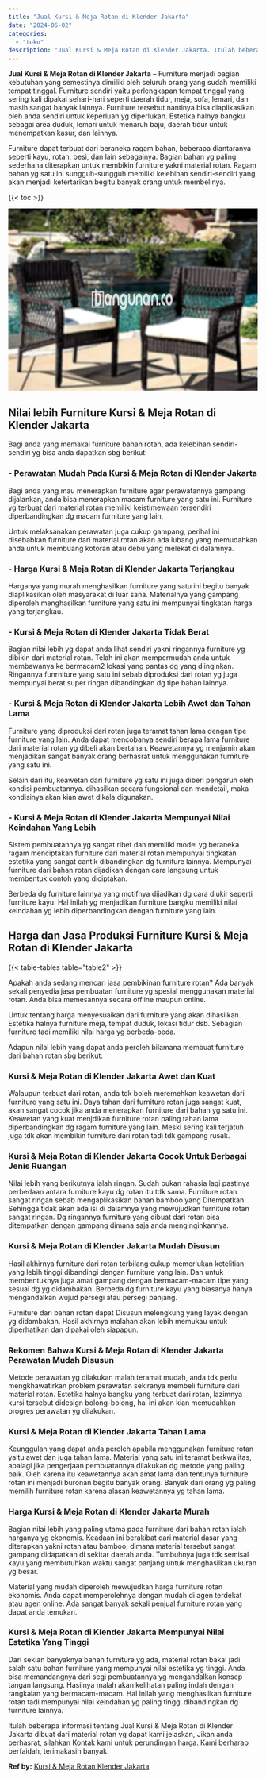 ```yaml
---
title: "Jual Kursi & Meja Rotan di Klender Jakarta"
date: "2024-06-02"
categories: 
  - "toko"
description: "Jual Kursi & Meja Rotan di Klender Jakarta. Itulah beberapa informasi tentang Jual Kursi & Meja Rotan di Klender Jakarta dibuat dari material rotan yg dapat..."
---
```


**Jual Kursi & Meja Rotan di Klender Jakarta** – Furniture menjadi bagian kebutuhan yang semestinya dimiliki oleh seluruh orang yang sudah memiliki tempat tinggal. Furniture sendiri yaitu perlengkapan tempat tinggal yang sering kali dipakai sehari-hari seperti daerah tidur, meja, sofa, lemari, dan masih sangat banyak lainnya. Furniture tersebut nantinya bisa diaplikasikan oleh anda sendiri untuk keperluan yg diperlukan. Estetika halnya bangku sebagai area duduk, lemari untuk menaruh baju, daerah tidur untuk menempatkan kasur, dan lainnya.

Furniture dapat terbuat dari beraneka ragam bahan, beberapa diantaranya seperti kayu, rotan, besi, dan lain sebagainya. Bagian bahan yg paling sederhana diterapkan untuk membikin furniture yakni material rotan. Ragam bahan yg satu ini sungguh-sungguh memiliki kelebihan sendiri-sendiri yang akan menjadi ketertarikan begitu banyak orang untuk membelinya.

{{< toc >}}

![Jual Kursi & Meja Rotan di Klender Jakarta](/images/kursi-meja-rotan-murah33.png)

## Nilai lebih Furniture Kursi & Meja Rotan di Klender Jakarta

Bagi anda yang memakai furniture bahan rotan, ada kelebihan sendiri-sendiri yg bisa anda dapatkan sbg berikut!

### \- Perawatan Mudah Pada Kursi & Meja Rotan di Klender Jakarta

Bagi anda yang mau menerapkan furniture agar perawatannya gampang dijalankan, anda bisa menerapkan macam furniture yang satu ini. Furniture yg terbuat dari material rotan memiliki keistimewaan tersendiri diperbandingkan dg macam furniture yang lain.

Untuk melaksanakan perawatan juga cukup gampang, perihal ini disebabkan furniture dari material rotan akan ada lubang yang memudahkan anda untuk membuang kotoran atau debu yang melekat di dalamnya.

### \- Harga Kursi & Meja Rotan di Klender Jakarta Terjangkau

Harganya yang murah menghasilkan furniture yang satu ini begitu banyak diaplikasikan oleh masyarakat di luar sana. Materialnya yang gampang diperoleh menghasilkan furniture yang satu ini mempunyai tingkatan harga yang terjangkau.

### \- Kursi & Meja Rotan di Klender Jakarta Tidak Berat

Bagian nilai lebih yg dapat anda lihat sendiri yakni ringannya furniture yg dibikin dari material rotan. Telah ini akan mempermudah anda untuk membawanya ke bermacam2 lokasi yang pantas dg yang diinginkan. Ringannya funrniture yang satu ini sebab diproduksi dari rotan yg juga mempunyai berat super ringan dibandingkan dg tipe bahan lainnya.

### \- Kursi & Meja Rotan di Klender Jakarta Lebih Awet dan Tahan Lama

Furniture yang diproduksi dari rotan juga teramat tahan lama dengan tipe furniture yang lain. Anda dapat mencobanya sendiri berapa lama furniture dari material rotan yg dibeli akan bertahan. Keawetannya yg menjamin akan menjadikan sangat banyak orang berhasrat untuk menggunakan furniture yang satu ini.

Selain dari itu, keawetan dari furniture yg satu ini juga diberi pengaruh oleh kondisi pembuatannya. dihasilkan secara fungsional dan mendetail, maka kondisinya akan kian awet dikala digunakan.

### \- Kursi & Meja Rotan di Klender Jakarta Mempunyai Nilai Keindahan Yang Lebih

Sistem pembuatannya yg sangat ribet dan memiliki model yg beraneka ragam menciptakan furniture dari material rotan mempunyai tingkatan estetika yang sangat cantik dibandingkan dg furniture lainnya. Mempunyai furniture dari bahan rotan dijadikan dengan cara langsung untuk membentuk contoh yang diciptakan.

Berbeda dg furniture lainnya yang motifnya dijadikan dg cara diukir seperti furniture kayu. Hal inilah yg menjadikan furniture bangku memiliki nilai keindahan yg lebih diperbandingkan dengan furniture yang lain.

## Harga dan Jasa Produksi Furniture Kursi & Meja Rotan di Klender Jakarta

{{< table-tables table="table2" >}}

Apakah anda sedang mencari jasa pembikinan furniture rotan? Ada banyak sekali penyedia jasa pembuatan furniture yg spesial menggunakan material rotan. Anda bisa memesannya secara offline maupun online.

Untuk tentang harga menyesuaikan dari furniture yang akan dihasilkan. Estetika halnya furniture meja, tempat duduk, lokasi tidur dsb. Sebagian furniture tadi memiliki nilai harga yg berbeda-beda.

Adapun nilai lebih yang dapat anda peroleh bilamana membuat furniture dari bahan rotan sbg berikut:

### Kursi & Meja Rotan di Klender Jakarta Awet dan Kuat

Walaupun terbuat dari rotan, anda tdk boleh meremehkan keawetan dari furniture yang satu ini. Daya tahan dari furniture rotan juga sangat kuat, akan sangat cocok jika anda menerapkan furniture dari bahan yg satu ini. Keawetan yang kuat menjdikan furniture rotan paling tahan lama diperbandingkan dg ragam furniture yang lain. Meski sering kali terjatuh juga tdk akan membikin furniture dari rotan tadi tdk gampang rusak.

### Kursi & Meja Rotan di Klender Jakarta Cocok Untuk Berbagai Jenis Ruangan

Nilai lebih yang berikutnya ialah ringan. Sudah bukan rahasia lagi pastinya perbedaan antara furniture kayu dg rotan itu tdk sama. Furniture rotan sangat ringan sebab mengaplikasikan bahan bamboo yang Ditempatkan. Sehingga tidak akan ada isi di dalamnya yang mewujudkan furniture rotan sangat ringan. Dg ringannya furniture yang dibuat dari rotan bisa ditempatkan dengan gampang dimana saja anda menginginkannya.

### Kursi & Meja Rotan di Klender Jakarta Mudah Disusun

Hasil akhirnya furniture dari rotan terbilang cukup memerlukan ketelitian yang lebih tinggi dibandingi dengan furniture yang lain. Dan untuk membentuknya juga amat gampang dengan bermacam-macam tipe yang sesuai dg yg didambakan. Berbeda dg furniture kayu yang biasanya hanya mengandalkan wujud persegi atau persegi panjang.

Furniture dari bahan rotan dapat Disusun melengkung yang layak dengan yg didambakan. Hasil akhirnya malahan akan lebih memukau untuk diperhatikan dan dipakai oleh siapapun.

### Rekomen Bahwa Kursi & Meja Rotan di Klender Jakarta Perawatan Mudah Disusun

Metode perawatan yg dilakukan malah teramat mudah, anda tdk perlu mengkhawatirkan problem perawatan sekiranya membeli furniture dari material rotan. Estetika halnya bangku yang terbuat dari rotan, lazimnya kursi tersebut didesign bolong-bolong, hal ini akan kian memudahkan progres perawatan yg dilakukan.

### Kursi & Meja Rotan di Klender Jakarta Tahan Lama

Keunggulan yang dapat anda peroleh apabila menggunakan furniture rotan yaitu awet dan juga tahan lama. Material yang satu ini teramat berkwalitas, apalagi jika pengerjaan pembuatannya dilakukan dg metode yang paling baik. Oleh karena itu keawetannya akan amat lama dan tentunya furniture rotan ini menjadi buronan begitu banyak orang. Banyak dari orang yg paling memilih furniture rotan karena alasan keawetannya yg tahan lama.

### Harga Kursi & Meja Rotan di Klender Jakarta Murah

Bagian nilai lebih yang paling utama pada furniture dari bahan rotan ialah harganya yg ekonomis. Keadaan ini berakibat dari material dasar yang diterapkan yakni rotan atau bamboo, dimana material tersebut sangat gampang didapatkan di sekitar daerah anda. Tumbuhnya juga tdk semisal kayu yang membutuhkan waktu sangat panjang untuk menghasilkan ukuran yg besar.

Material yang mudah diperoleh mewujudkan harga furniture rotan ekonomis. Anda dapat memperolehnya dengan mudah di agen terdekat atau agen online. Ada sangat banyak sekali penjual furniture rotan yang dapat anda temukan.

### Kursi & Meja Rotan di Klender Jakarta Mempunyai Nilai Estetika Yang Tinggi

Dari sekian banyaknya bahan furniture yg ada, material rotan bakal jadi salah satu bahan furniture yang mempunyai nilai estetika yg tinggi. Anda bisa memandangnya dari segi pembuatannya yg mengandalkan konsep tangan langsung. Hasilnya malah akan kelihatan paling indah dengan rangkaian yang bermacam-macam. Hal inilah yang menghasilkan furniture rotan tadi mempunyai nilai keindahan yg paling tinggi dibandingkan dg furniture lainnya.

Itulah beberapa informasi tentang Jual Kursi & Meja Rotan di Klender Jakarta dibuat dari material rotan yg dapat kami jelaskan, Jikan anda berhasrat, silahkan Kontak kami untuk perundingan harga. Kami berharap berfaidah, terimakasih banyak.

**Ref by:** [Kursi & Meja Rotan Klender Jakarta](https://id.wikipedia.org/wiki/Kursi)
